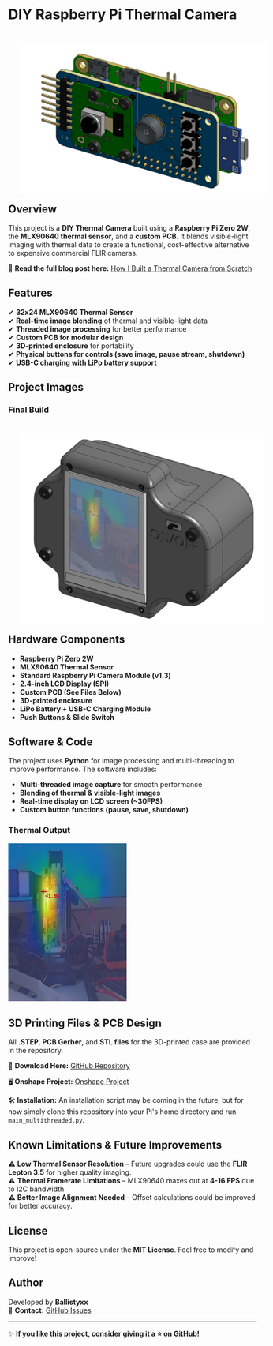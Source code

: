# DIY Raspberry Pi Thermal Camera

<img src="https://raw.githubusercontent.com/Ballistyxx/eliferrara/master/assets/Digital-Camera/full_computer_render.png" alt="Project Thumbnail: Onshape screenshot of my Raspberry Pi Zero 2W interfacing with my custom circuit board, with all components attached" width="600" ALIGN="left" HSPACE="20" VSPACE="20"/>

## Overview
This project is a **DIY Thermal Camera** built using a **Raspberry Pi Zero 2W**, the **MLX90640 thermal sensor**, and a **custom PCB**. It blends visible-light imaging with thermal data to create a functional, cost-effective alternative to expensive commercial FLIR cameras.

📜 **Read the full blog post here:** [How I Built a Thermal Camera from Scratch](https://eliferrara.com/2025/02/11/Thermal_Camera.html)

## Features
✔ **32x24 MLX90640 Thermal Sensor**  
✔ **Real-time image blending** of thermal and visible-light data  
✔ **Threaded image processing** for better performance  
✔ **Custom PCB for modular design**  
✔ **3D-printed enclosure** for portability  
✔ **Physical buttons for controls (save image, pause stream, shutdown)**  
✔ **USB-C charging with LiPo battery support**  

## Project Images

### Final Build
<img src="https://raw.githubusercontent.com/Ballistyxx/eliferrara/master/assets/Digital-Camera/full_model_render.png" alt="Screenshot of Onshape 3D model" width="500" ALIGN="left" HSPACE="20" VSPACE="20"/>

## Hardware Components
- **Raspberry Pi Zero 2W**
- **MLX90640 Thermal Sensor**
- **Standard Raspberry Pi Camera Module (v1.3)**
- **2.4-inch LCD Display (SPI)**
- **Custom PCB (See Files Below)**
- **3D-printed enclosure**
- **LiPo Battery + USB-C Charging Module**
- **Push Buttons & Slide Switch**

## Software & Code
The project uses **Python** for image processing and multi-threading to improve performance. The software includes:

- **Multi-threaded image capture** for smooth performance
- **Blending of thermal & visible-light images**
- **Real-time display on LCD screen (~30FPS)**
- **Custom button functions (pause, save, shutdown)**

### Thermal Output
![Thermal Output](https://raw.githubusercontent.com/Ballistyxx/eliferrara/master/assets/Digital-Camera/thermal_output.png)

## 3D Printing Files & PCB Design
All **.STEP**, **PCB Gerber**, and **STL files** for the 3D-printed case are provided in the repository.

📂 **Download Here:** [GitHub Repository](https://github.com/Ballistyxx/thermal-camera)

🖥️ **Onshape Project:** [Onshape Project](https://cad.onshape.com/documents/573f1e1d02ff5d0fed5dbfdf/w/9f337434dbe970ed80adfd86/e/1005719233a43e1e58861aa3?renderMode=0&uiState=67b0c546afc06c170b5bcf1e)

🛠️ **Installation:** An installation script may be coming in the future, but for now simply clone this repository into your Pi's home directory and run `main_multithreaded.py`.

## Known Limitations & Future Improvements
⚠ **Low Thermal Sensor Resolution** – Future upgrades could use the **FLIR Lepton 3.5** for higher quality imaging.  
⚠ **Thermal Framerate Limitations** – MLX90640 maxes out at **4-16 FPS** due to I2C bandwidth.  
⚠ **Better Image Alignment Needed** – Offset calculations could be improved for better accuracy.  

## License
This project is open-source under the **MIT License**. Feel free to modify and improve!

## Author
Developed by **Ballistyxx**  
📧 **Contact:** [GitHub Issues](https://github.com/Ballistyxx/thermal-camera/issues)

---
✨ **If you like this project, consider giving it a ⭐ on GitHub!**

